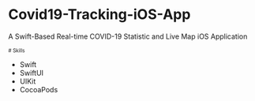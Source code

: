 # Covid19-Tracking-iOS-App
A Swift-Based Real-time COVID-19 Statistic and Live Map iOS Application


<font size="1"># Skills</font>
* Swift
* SwiftUI
* UIKit
* CocoaPods
